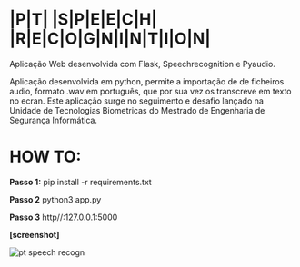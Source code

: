 # |P|T|  |S|P|E|E|C|H|  |R|E|C|O|G|N|I|N|T|I|O|N|

Aplicação Web desenvolvida com Flask, Speechrecognition e Pyaudio.

Aplicação desenvolvida em python, permite a importação de de ficheiros audio, formato .wav em português, que por sua vez os transcreve em texto no ecran.
Este aplicação surge no seguimento e desafio lançado na Unidade de Tecnologias Biometricas do Mestrado de Engenharia de Segurança Informática.

# HOW TO:

**Passo 1:** pip install -r requirements.txt

**Passo 2** python3 app.py

**Passo 3** http//:127.0.0.1:5000


**[screenshot]**

![pt speech recogn](https://github.com/paciente23256/speech-recognition/blob/main/static/app_sceenshot?raw=true "pt speech recogn")
